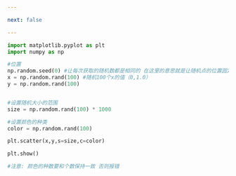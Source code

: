 ```yaml
---

next: false

---
```




<BlogInfo id="549" title="8.绘制形状和颜色不同的散点图" author="白日梦想猿" pv=0 read_times=0 pre_cost_time="0分16秒" category="matplotlib学习" tag_list="['matplotlib学习']" create_time="2020.04.26 14:53:02" update_time="2020.04.26 15:00:38" />

```python
import matplotlib.pyplot as plt
import numpy as np

#位置
np.random.seed(0) #让每次获取的随机数都是相同的 在这里的意思就是让随机点的位置固定
x = np.random.rand(100) #随机100个x的值（0,1.0）
y = np.random.rand(100)


#设置随机大小的范围
size = np.random.rand(100) * 1000

#设置颜色的种类
color = np.random.rand(100)

plt.scatter(x,y,s=size,c=color)

plt.show()

#注意: 颜色的种数要和个数保持一致 否则报错


```



<ActionBox />
